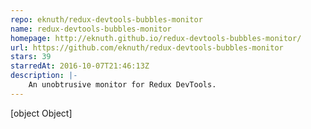 ```yaml
---
repo: eknuth/redux-devtools-bubbles-monitor
name: redux-devtools-bubbles-monitor
homepage: http://eknuth.github.io/redux-devtools-bubbles-monitor/
url: https://github.com/eknuth/redux-devtools-bubbles-monitor
stars: 39
starredAt: 2016-10-07T21:46:13Z
description: |-
    An unobtrusive monitor for Redux DevTools.
---
```


[object Object]
